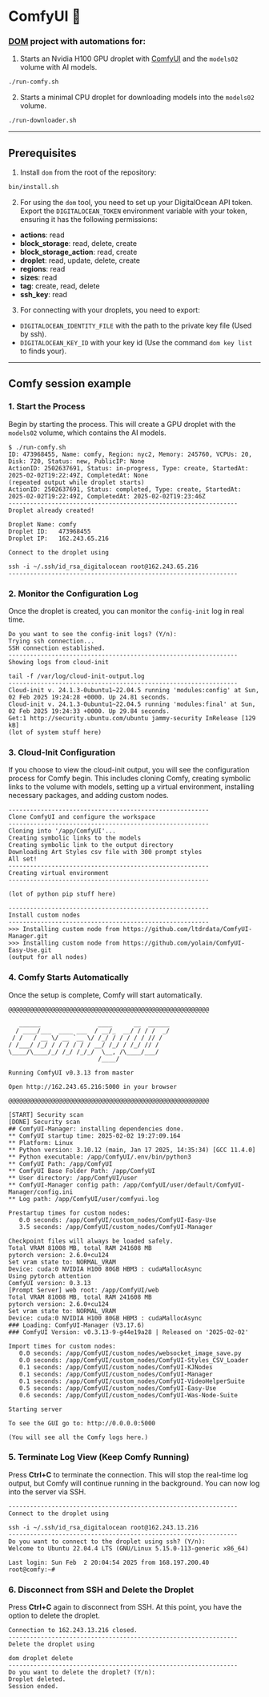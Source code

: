 # ComfyUI 🚀

### [DOM](https://github.com/lvidarte/digitalocean-manager/) project with automations for:

1. Starts an Nvidia H100 GPU droplet with [ComfyUI](https://github.com/comfyanonymous/ComfyUI) and the `models02` volume with AI models.

```bash
./run-comfy.sh
```

2. Starts a minimal CPU droplet for downloading models into the `models02` volume.

```bash
./run-downloader.sh
```

---

## Prerequisites

1. Install `dom` from the root of the repository:

```bash
bin/install.sh
```

2. For using the `dom` tool, you need to set up your DigitalOcean API token. Export the `DIGITALOCEAN_TOKEN` environment variable with your token, ensuring it has the following permissions:

  - **actions**: read
  - **block_storage**: read, delete, create
  - **block_storage_action**: read, create
  - **droplet**: read, update, delete, create
  - **regions**: read
  - **sizes**: read
  - **tag**: create, read, delete
  - **ssh_key**: read

3. For connecting with your droplets, you need to export:

  - `DIGITALOCEAN_IDENTITY_FILE` with the path to the private key file (Used by ssh).
  - `DIGITALOCEAN_KEY_ID` with your key id (Use the command `dom key list` to finds your).

---

## Comfy session example

### 1. Start the Process

Begin by starting the process. This will create a GPU droplet with the `models02` volume, which contains the AI models.

```
$ ./run-comfy.sh 
ID: 473968455, Name: comfy, Region: nyc2, Memory: 245760, VCPUs: 20, Disk: 720, Status: new, PublicIP: None
ActionID: 2502637691, Status: in-progress, Type: create, StartedAt: 2025-02-02T19:22:49Z, CompletedAt: None
(repeated output while droplet starts)
ActionID: 2502637691, Status: completed, Type: create, StartedAt: 2025-02-02T19:22:49Z, CompletedAt: 2025-02-02T19:23:46Z
----------------------------------------------------------------
Droplet already created!

Droplet Name: comfy
Droplet ID:   473968455
Droplet IP:   162.243.65.216

Connect to the droplet using

ssh -i ~/.ssh/id_rsa_digitalocean root@162.243.65.216
----------------------------------------------------------------
```

### 2. Monitor the Configuration Log

Once the droplet is created, you can monitor the `config-init` log in real time.

```
Do you want to see the config-init logs? (Y/n): 
Trying ssh connection...
SSH connection established.
----------------------------------------------------------------
Showing logs from cloud-init

tail -f /var/log/cloud-init-output.log
----------------------------------------------------------------
Cloud-init v. 24.1.3-0ubuntu1~22.04.5 running 'modules:config' at Sun, 02 Feb 2025 19:24:28 +0000. Up 24.81 seconds.
Cloud-init v. 24.1.3-0ubuntu1~22.04.5 running 'modules:final' at Sun, 02 Feb 2025 19:24:33 +0000. Up 29.84 seconds.
Get:1 http://security.ubuntu.com/ubuntu jammy-security InRelease [129 kB]
(lot of system stuff here)
```

### 3. Cloud-Init Configuration

If you choose to view the cloud-init output, you will see the configuration process for Comfy begin. This includes cloning Comfy, creating symbolic links to the volume with models, setting up a virtual environment, installing necessary packages, and adding custom nodes.

```
--------------------------------------------------------
Clone ComfyUI and configure the workspace
--------------------------------------------------------
Cloning into '/app/ComfyUI'...
Creating symbolic links to the models
Creating symbolic link to the output directory
Downloading Art Styles csv file with 300 prompt styles
All set!
--------------------------------------------------------
Creating virtual environment
--------------------------------------------------------

(lot of python pip stuff here)

--------------------------------------------------------
Install custom nodes
--------------------------------------------------------
>>> Installing custom node from https://github.com/ltdrdata/ComfyUI-Manager.git
>>> Installing custom node from https://github.com/yolain/ComfyUI-Easy-Use.git
(output for all nodes)
```

### 4. Comfy Starts Automatically

Once the setup is complete, Comfy will start automatically.

```
@@@@@@@@@@@@@@@@@@@@@@@@@@@@@@@@@@@@@@@@@@@@@@@@@@@@@@@@

   ______                ____      __  ______
  / ____/___  ____ ___  / __/_  __/ / / /  _/
 / /   / __ \/ __ `__ \/ /_/ / / / / / // /  
/ /___/ /_/ / / / / / / __/ /_/ / /_/ // /   
\____/\____/_/ /_/ /_/_/  \__, /\____/___/   
                         /____/              

Running ComfyUI v0.3.13 from master

Open http://162.243.65.216:5000 in your browser

@@@@@@@@@@@@@@@@@@@@@@@@@@@@@@@@@@@@@@@@@@@@@@@@@@@@@@@@

[START] Security scan
[DONE] Security scan
## ComfyUI-Manager: installing dependencies done.
** ComfyUI startup time: 2025-02-02 19:27:09.164
** Platform: Linux
** Python version: 3.10.12 (main, Jan 17 2025, 14:35:34) [GCC 11.4.0]
** Python executable: /app/ComfyUI/.env/bin/python3
** ComfyUI Path: /app/ComfyUI
** ComfyUI Base Folder Path: /app/ComfyUI
** User directory: /app/ComfyUI/user
** ComfyUI-Manager config path: /app/ComfyUI/user/default/ComfyUI-Manager/config.ini
** Log path: /app/ComfyUI/user/comfyui.log

Prestartup times for custom nodes:
   0.0 seconds: /app/ComfyUI/custom_nodes/ComfyUI-Easy-Use
   3.5 seconds: /app/ComfyUI/custom_nodes/ComfyUI-Manager

Checkpoint files will always be loaded safely.
Total VRAM 81008 MB, total RAM 241608 MB
pytorch version: 2.6.0+cu124
Set vram state to: NORMAL_VRAM
Device: cuda:0 NVIDIA H100 80GB HBM3 : cudaMallocAsync
Using pytorch attention
ComfyUI version: 0.3.13
[Prompt Server] web root: /app/ComfyUI/web
Total VRAM 81008 MB, total RAM 241608 MB
pytorch version: 2.6.0+cu124
Set vram state to: NORMAL_VRAM
Device: cuda:0 NVIDIA H100 80GB HBM3 : cudaMallocAsync
### Loading: ComfyUI-Manager (V3.17.6)
### ComfyUI Version: v0.3.13-9-g44e19a28 | Released on '2025-02-02'

Import times for custom nodes:
   0.0 seconds: /app/ComfyUI/custom_nodes/websocket_image_save.py
   0.0 seconds: /app/ComfyUI/custom_nodes/ComfyUI-Styles_CSV_Loader
   0.1 seconds: /app/ComfyUI/custom_nodes/ComfyUI-KJNodes
   0.1 seconds: /app/ComfyUI/custom_nodes/ComfyUI-Manager
   0.1 seconds: /app/ComfyUI/custom_nodes/ComfyUI-VideoHelperSuite
   0.5 seconds: /app/ComfyUI/custom_nodes/ComfyUI-Easy-Use
   0.6 seconds: /app/ComfyUI/custom_nodes/ComfyUI-Was-Node-Suite

Starting server

To see the GUI go to: http://0.0.0.0:5000

(You will see all the Comfy logs here.)
```

### 5. Terminate Log View (Keep Comfy Running)

Press **Ctrl+C** to terminate the connection. This will stop the real-time log output, but Comfy will continue running in the background. You can now log into the server via SSH.

```
----------------------------------------------------------------
Connect to the droplet using

ssh -i ~/.ssh/id_rsa_digitalocean root@162.243.13.216
----------------------------------------------------------------
Do you want to connect to the droplet using ssh? (Y/n): 
Welcome to Ubuntu 22.04.4 LTS (GNU/Linux 5.15.0-113-generic x86_64)

Last login: Sun Feb  2 20:04:54 2025 from 168.197.200.40
root@comfy:~#
```

### 6. Disconnect from SSH and Delete the Droplet

Press **Ctrl+C** again to disconnect from SSH. At this point, you have the option to delete the droplet.

```
Connection to 162.243.13.216 closed.
----------------------------------------------------------------
Delete the droplet using

dom droplet delete 
----------------------------------------------------------------
Do you want to delete the droplet? (Y/n): 
Droplet deleted.
Session ended.
```